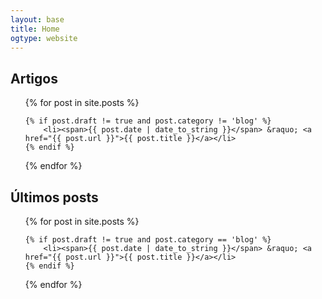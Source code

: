```yaml
---
layout: base
title: Home
ogtype: website
---
```


<h2>Artigos</h2>

<ul class="posts">
  {% for post in site.posts %}

  	{% if post.draft != true and post.category != 'blog' %}
    	<li><span>{{ post.date | date_to_string }}</span> &raquo; <a href="{{ post.url }}">{{ post.title }}</a></li>
    {% endif %}

  {% endfor %}
</ul>

<h2>Últimos posts</h2>

<ul class="posts">
  {% for post in site.posts %}

  	{% if post.draft != true and post.category == 'blog' %}
    	<li><span>{{ post.date | date_to_string }}</span> &raquo; <a href="{{ post.url }}">{{ post.title }}</a></li>
    {% endif %}

  {% endfor %}
</ul>